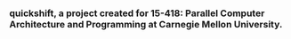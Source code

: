 ### quickshift, a project created for 15-418: Parallel Computer Architecture and Programming at Carnegie Mellon University.
